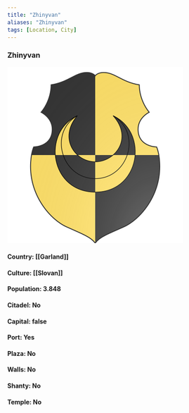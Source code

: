 ```yaml
---
title: "Zhinyvan"
aliases: "Zhinyvan"
tags: [Location, City]
---
```

### Zhinyvan
![](attachment/69b97d3047cecec6ec4c73e71e5e9655.svg)

#### Country: [[Garland]]

#### Culture: [[Slovan]]

#### Population: 3.848

#### Citadel: No

#### Capital: false

#### Port: Yes

#### Plaza: No

#### Walls: No

#### Shanty: No

#### Temple: No

